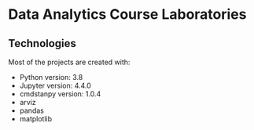 # Data Analytics Course Laboratories

## Technologies
Most of the projects are created with:
* Python version: 3.8
* Jupyter version: 4.4.0
* cmdstanpy version: 1.0.4
* arviz
* pandas
* matplotlib
